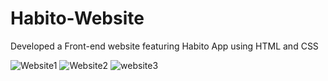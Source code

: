 # Habito-Website
Developed a Front-end website featuring Habito App using HTML and CSS



![Website1](https://github.com/goPRAMIT/Habito-Website/assets/75903538/95773faa-c655-40c5-b3cb-d619ace1d31d)
![Website2](https://github.com/goPRAMIT/Habito-Website/assets/75903538/8de2ea14-3c95-4acb-beda-38cb9bd24348)
![website3](https://github.com/goPRAMIT/Habito-Website/assets/75903538/bd3be837-87d5-43cc-b7c5-cb9f706c31c2)

